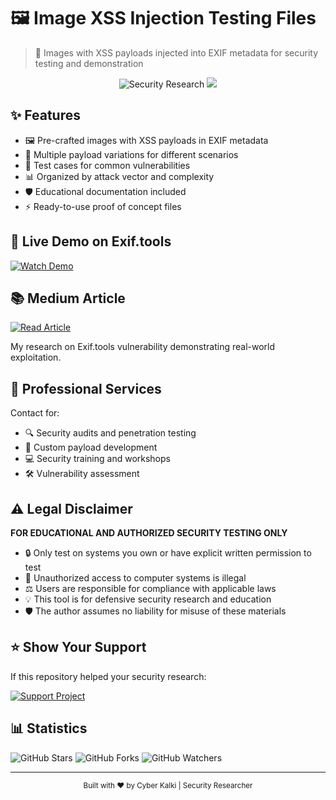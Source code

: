 
# 🖼️ Image XSS Injection Testing Files


> 🔐 Images with XSS payloads injected into EXIF metadata for security testing and demonstration
</div>

<div align="center">
  <img src="https://img.shields.io/badge/Security-Research-red?style=for-the-badge&logo=hackaday&logoColor=white" alt="Security Research"/>
  <img src="https://img.shields.io/badge/Pentesting-Tools-black?style=for-the-badge&logo=kalilinux&logoColor=white"/>
</div>

## ✨ Features

- 🖼️ Pre-crafted images with XSS payloads in EXIF metadata
- 🎯 Multiple payload variations for different scenarios
- 🔬 Test cases for common vulnerabilities
- 📊 Organized by attack vector and complexity
- 🛡️ Educational documentation included
- ⚡ Ready-to-use proof of concept files


## 🎥 Live Demo on Exif.tools

[![Watch Demo](https://img.shields.io/badge/Watch_Demo-Medium-black?style=for-the-badge&logo=medium)](https://youtube.com/shorts/5oUKJW56_A4?si=9ujJLBsBDQmBw30c)


## 📚 Medium Article

[![Read Article](https://img.shields.io/badge/Read_Article-Medium-black?style=for-the-badge&logo=medium)](https://medium.com/@krivadna/image-xss-on-exif-tools-hacking-exif-tools-by-image-injection-by-cyber-kalki-63b7d1261a19)

My research on Exif.tools vulnerability demonstrating real-world exploitation.

## 💼 Professional Services

Contact for:
- 🔍 Security audits and penetration testing
- 🎯 Custom payload development
- 💻 Security training and workshops
- 🛠️ Vulnerability assessment


## ⚠️ Legal Disclaimer

**FOR EDUCATIONAL AND AUTHORIZED SECURITY TESTING ONLY**

- 🔒 Only test on systems you own or have explicit written permission to test
- 🚫 Unauthorized access to computer systems is illegal
- ⚖️ Users are responsible for compliance with applicable laws
- 💡 This tool is for defensive security research and education
- 🛡️ The author assumes no liability for misuse of these materials

## ⭐ Show Your Support

If this repository helped your security research:

[![Support Project](https://img.shields.io/badge/Support_This_Project-Buy_Me_A_Coffee-yellow?style=for-the-badge&logo=buy-me-a-coffee&logoColor=black)](https://ko-fi.com/kalkikrivadna)


## 📊 Statistics

![GitHub Stars](https://img.shields.io/github/stars/krivadna/image-xss-injection?style=social)
![GitHub Forks](https://img.shields.io/github/forks/krivadna/image-xss-injection?style=social)
![GitHub Watchers](https://img.shields.io/github/watchers/krivadna/image-xss-injection?style=social)

---

<div align="center">
  <sub>Built with ❤️ by Cyber Kalki | Security Researcher</sub>
</div>

